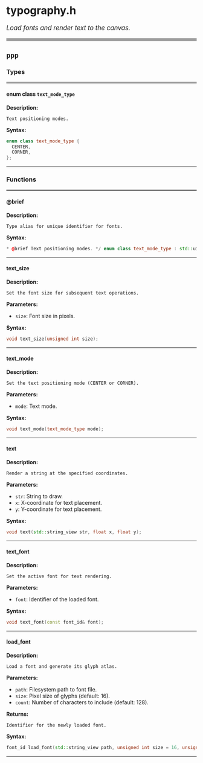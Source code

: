 # typography.h

<style>
  .file-summary { font-size: 1.2em; font-style: italic; margin-bottom: 1em; }
  table { width: 100%; table-layout: fixed; border-collapse: collapse; }
  th, td { border: 1px solid #ddd; padding: 8px; word-wrap: break-word; }
  th { background-color: #f4f4f4; }
</style>

<p class="file-summary">Load fonts and render text to the canvas.</p>

<hr style="border-top:5px solid #aaa" />

## `ppp`

### Types

<hr style="border-top:3px solid #ccc" />

#### enum class `text_mode_type`

**Description:**
```
Text positioning modes.
```

**Syntax:**
```cpp
enum class text_mode_type {
  CENTER,
  CORNER,
};
```

<hr style="border-top:1px solid #eee" />

### Functions
<hr style="border-top:3px solid #ccc" />

#### @brief

**Description:**
```
Type alias for unique identifier for fonts.
```

**Syntax:**
```cpp
* @brief Text positioning modes. */ enum class text_mode_type : std::uint8_t { CENTER, CORNER };
```

<hr style="border-top:1px solid #eee" />

#### text_size

**Description:**
```
Set the font size for subsequent text operations.
```

**Parameters:**

- `size`: Font size in pixels. 

**Syntax:**
```cpp
void text_size(unsigned int size);
```

<hr style="border-top:1px solid #eee" />

#### text_mode

**Description:**
```
Set the text positioning mode (CENTER or CORNER).
```

**Parameters:**

- `mode`: Text mode. 

**Syntax:**
```cpp
void text_mode(text_mode_type mode);
```

<hr style="border-top:1px solid #eee" />

#### text

**Description:**
```
Render a string at the specified coordinates.
```

**Parameters:**

- `str`: String to draw.
- `x`: X-coordinate for text placement.
- `y`: Y-coordinate for text placement. 

**Syntax:**
```cpp
void text(std::string_view str, float x, float y);
```

<hr style="border-top:1px solid #eee" />

#### text_font

**Description:**
```
Set the active font for text rendering.
```

**Parameters:**

- `font`: Identifier of the loaded font. 

**Syntax:**
```cpp
void text_font(const font_id& font);
```

<hr style="border-top:1px solid #eee" />

#### load_font

**Description:**
```
Load a font and generate its glyph atlas.
```

**Parameters:**

- `path`: Filesystem path to font file.
- `size`: Pixel size of glyphs (default: 16).
- `count`: Number of characters to include (default: 128).

**Returns:**
```
Identifier for the newly loaded font.
```

**Syntax:**
```cpp
font_id load_font(std::string_view path, unsigned int size = 16, unsigned int count = 128);
```

<hr style="border-top:1px solid #eee" />
